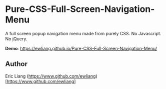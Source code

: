 # Pure-CSS-Full-Screen-Navigation-Menu
A full screen popup navigation menu made from purely CSS. No Javascript. No jQuery.

**Demo**: https://ewliang.github.io/Pure-CSS-Full-Screen-Navigation-Menu/

## Author
Eric Liang (https://www.github.com/ewliang)[https://www.github.com/ewliang]
